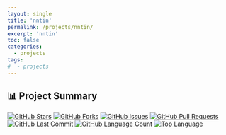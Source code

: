 ```yaml
---
layout: single
title: 'nntin'
permalink: /projects/nntin/
excerpt: 'nntin'
toc: false
categories:
  - projects
tags:
#  - projects
---
```


## 📊 Project Summary

[![GitHub Stars](https://img.shields.io/github/stars/nntin/NNTin?style)](https://github.com/nntin/NNTin/stargazers)
[![GitHub Forks](https://img.shields.io/github/forks/nntin/NNTin?style)](https://github.com/nntin/NNTin/network)
[![GitHub Issues](https://img.shields.io/github/issues/nntin/NNTin?style)](https://github.com/nntin/NNTin/issues)
[![GitHub Pull Requests](https://img.shields.io/github/issues-pr/nntin/NNTin?style)](https://github.com/nntin/NNTin/pulls)
[![GitHub Last Commit](https://img.shields.io/github/last-commit/nntin/NNTin?style)](https://github.com/nntin/NNTin/commits)
[![GitHub Language Count](https://img.shields.io/github/languages/count/nntin/NNTin?style)](https://github.com/nntin/NNTin)
[![Top Language](https://img.shields.io/github/languages/top/nntin/NNTin?style)](https://github.com/nntin/NNTin)

